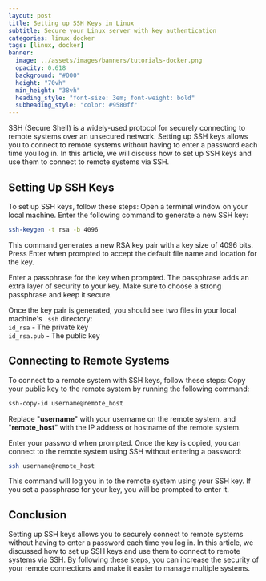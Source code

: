 ```yaml
---
layout: post
title: Setting up SSH Keys in Linux
subtitle: Secure your Linux server with key authentication
categories: linux docker
tags: [linux, docker]
banner:
  image: ../assets/images/banners/tutorials-docker.png
  opacity: 0.618
  background: "#000"
  height: "70vh"
  min_height: "38vh"
  heading_style: "font-size: 3em; font-weight: bold"
  subheading_style: "color: #9580ff"
---
```


SSH (Secure Shell) is a widely-used protocol for securely connecting to remote systems over an unsecured network. Setting up SSH keys allows you to connect to remote systems without having to enter a password each time you log in. In this article, we will discuss how to set up SSH keys and use them to connect to remote systems via SSH.

 

## Setting Up SSH Keys
To set up SSH keys, follow these steps:
Open a terminal window on your local machine. Enter the following command to generate a new SSH key:
```bash
ssh-keygen -t rsa -b 4096
```
This command generates a new RSA key pair with a key size of 4096 bits. Press Enter when prompted to accept the default file name and location for the key.

Enter a passphrase for the key when prompted. The passphrase adds an extra layer of security to your key. Make sure to choose a strong passphrase and keep it secure.

Once the key pair is generated, you should see two files in your local machine's ```.ssh``` directory:<br />
```id_rsa``` - The private key<br />
```id_rsa.pub``` - The public key<br />
 

## Connecting to Remote Systems
To connect to a remote system with SSH keys, follow these steps:
Copy your public key to the remote system by running the following command:
```bash
ssh-copy-id username@remote_host
```
Replace "**username**" with your username on the remote system, and "**remote_host**" with the IP address or hostname of the remote system.

Enter your password when prompted.
Once the key is copied, you can connect to the remote system using SSH without entering a password:
```bash
ssh username@remote_host
```
This command will log you in to the remote system using your SSH key. If you set a passphrase for your key, you will be prompted to enter it.

## Conclusion
Setting up SSH keys allows you to securely connect to remote systems without having to enter a password each time you log in. In this article, we discussed how to set up SSH keys and use them to connect to remote systems via SSH. By following these steps, you can increase the security of your remote connections and make it easier to manage multiple systems.
